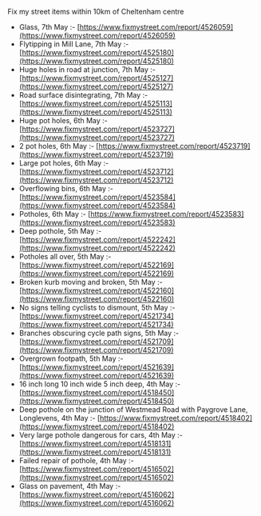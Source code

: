 Fix my street items within 10km of Cheltenham centre

<!-- fix_marker starts -->

- Glass, 7th May :- [https://www.fixmystreet.com/report/4526059](https://www.fixmystreet.com/report/4526059)
- Flytipping in Mill Lane, 7th May :- [https://www.fixmystreet.com/report/4525180](https://www.fixmystreet.com/report/4525180)
- Huge holes in road at junction, 7th May :- [https://www.fixmystreet.com/report/4525127](https://www.fixmystreet.com/report/4525127)
- Road surface disintegrating, 7th May :- [https://www.fixmystreet.com/report/4525113](https://www.fixmystreet.com/report/4525113)
- Huge pot holes, 6th May :- [https://www.fixmystreet.com/report/4523727](https://www.fixmystreet.com/report/4523727)
- 2 pot holes, 6th May :- [https://www.fixmystreet.com/report/4523719](https://www.fixmystreet.com/report/4523719)
- Large pot holes, 6th May :- [https://www.fixmystreet.com/report/4523712](https://www.fixmystreet.com/report/4523712)
- Overflowing bins, 6th May :- [https://www.fixmystreet.com/report/4523584](https://www.fixmystreet.com/report/4523584)
- Potholes, 6th May :- [https://www.fixmystreet.com/report/4523583](https://www.fixmystreet.com/report/4523583)
- Deep pothole, 5th May :- [https://www.fixmystreet.com/report/4522242](https://www.fixmystreet.com/report/4522242)
- Potholes all over, 5th May :- [https://www.fixmystreet.com/report/4522169](https://www.fixmystreet.com/report/4522169)
- Broken kurb moving and broken, 5th May :- [https://www.fixmystreet.com/report/4522160](https://www.fixmystreet.com/report/4522160)
- No signs telling cyclists to dismount, 5th May :- [https://www.fixmystreet.com/report/4521734](https://www.fixmystreet.com/report/4521734)
- Branches obscuring cycle path signs, 5th May :- [https://www.fixmystreet.com/report/4521709](https://www.fixmystreet.com/report/4521709)
- Overgrown footpath, 5th May :- [https://www.fixmystreet.com/report/4521639](https://www.fixmystreet.com/report/4521639)
- 16 inch long 10 inch wide 5 inch deep, 4th May :- [https://www.fixmystreet.com/report/4518450](https://www.fixmystreet.com/report/4518450)
- Deep pothole on the junction of Westmead Road with Paygrove Lane, Longlevens, 4th May :- [https://www.fixmystreet.com/report/4518402](https://www.fixmystreet.com/report/4518402)
- Very large pothole dangerous for cars, 4th May :- [https://www.fixmystreet.com/report/4518131](https://www.fixmystreet.com/report/4518131)
- Failed repair of pothole, 4th May :- [https://www.fixmystreet.com/report/4516502](https://www.fixmystreet.com/report/4516502)
- Glass on pavement, 4th May :- [https://www.fixmystreet.com/report/4516062](https://www.fixmystreet.com/report/4516062)

<!-- fix_marker ends -->